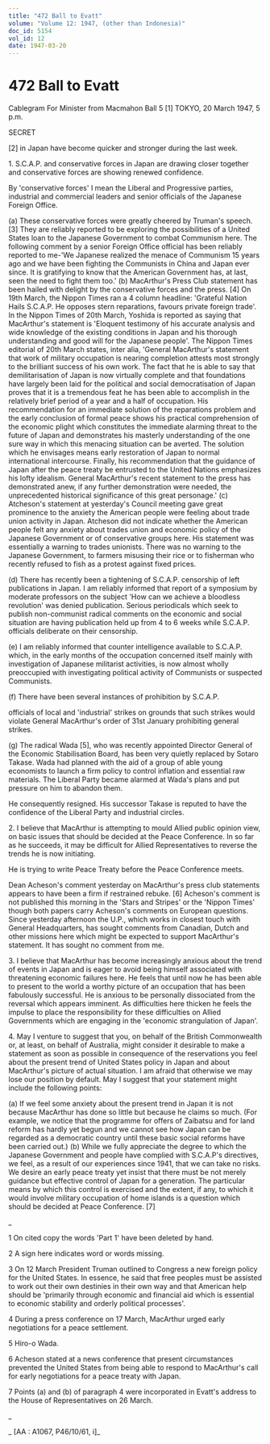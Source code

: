 ```yaml
---
title: "472 Ball to Evatt"
volume: "Volume 12: 1947, (other than Indonesia)"
doc_id: 5154
vol_id: 12
date: 1947-03-20
---
```


# 472 Ball to Evatt

Cablegram For Minister from Macmahon Ball 5 [1] TOKYO, 20 March 1947, 5 p.m.

SECRET

[2] in Japan have become quicker and stronger during the last week.

1\. S.C.A.P. and conservative forces in Japan are drawing closer together and conservative forces are showing renewed confidence.

By 'conservative forces' I mean the Liberal and Progressive parties, industrial and commercial leaders and senior officials of the Japanese Foreign Office.

(a) These conservative forces were greatly cheered by Truman's speech. [3] They are reliably reported to be exploring the possibilities of a United States loan to the Japanese Government to combat Communism here. The following comment by a senior Foreign Office official has been reliably reported to me-'We Japanese realized the menace of Communism 15 years ago and we have been fighting the Communists in China and Japan ever since. It is gratifying to know that the American Government has, at last, seen the need to fight them too.' (b) MacArthur's Press Club statement has been hailed with delight by the conservative forces and the press. [4] On 19th March, the Nippon Times ran a 4 column headline: 'Grateful Nation Hails S.C.A.P. He opposes stern reparations, favours private foreign trade'. In the Nippon Times of 20th March, Yoshida is reported as saying that MacArthur's statement is 'Eloquent testimony of his accurate analysis and wide knowledge of the existing conditions in Japan and his thorough understanding and good will for the Japanese people'. The Nippon Times editorial of 20th March states, inter alia, 'General MacArthur's statement that work of military occupation is nearing completion attests most strongly to the brilliant success of his own work. The fact that he is able to say that demilitarisation of Japan is now virtually complete and that foundations have largely been laid for the political and social democratisation of Japan proves that it is a tremendous feat he has been able to accomplish in the relatively brief period of a year and a half of occupation. His recommendation for an immediate solution of the reparations problem and the early conclusion of formal peace shows his practical comprehension of the economic plight which constitutes the immediate alarming threat to the future of Japan and demonstrates his masterly understanding of the one sure way in which this menacing situation can be averted. The solution which he envisages means early restoration of Japan to normal international intercourse. Finally, his recommendation that the guidance of Japan after the peace treaty be entrusted to the United Nations emphasizes his lofty idealism. General MacArthur's recent statement to the press has demonstrated anew, if any further demonstration were needed, the unprecedented historical significance of this great personage.' (c) Atcheson's statement at yesterday's Council meeting gave great prominence to the anxiety the American people were feeling about trade union activity in Japan. Atcheson did not indicate whether the American people felt any anxiety about trades union and economic policy of the Japanese Government or of conservative groups here. His statement was essentially a warning to trades unionists. There was no warning to the Japanese Government, to farmers misusing their rice or to fisherman who recently refused to fish as a protest against fixed prices.

(d) There has recently been a tightening of S.C.A.P. censorship of left publications in Japan. I am reliably informed that report of a symposium by moderate professors on the subject 'How can we achieve a bloodless revolution' was denied publication. Serious periodicals which seek to publish non-communist radical comments on the economic and social situation are having publication held up from 4 to 6 weeks while S.C.A.P. officials deliberate on their censorship.

(e) I am reliably informed that counter intelligence available to S.C.A.P. which, in the early months of the occupation concerned itself mainly with investigation of Japanese militarist activities, is now almost wholly preoccupied with investigating political activity of Communists or suspected Communists.

(f) There have been several instances of prohibition by S.C.A.P.

officials of local and 'industrial' strikes on grounds that such strikes would violate General MacArthur's order of 31st January prohibiting general strikes.

(g) The radical Wada [5], who was recently appointed Director General of the Economic Stabilisation Board, has been very quietly replaced by Sotaro Takase. Wada had planned with the aid of a group of able young economists to launch a firm policy to control inflation and essential raw materials. The Liberal Party became alarmed at Wada's plans and put pressure on him to abandon them.

He consequently resigned. His successor Takase is reputed to have the confidence of the Liberal Party and industrial circles.

2\. I believe that MacArthur is attempting to mould Allied public opinion view, on basic issues that should be decided at the Peace Conference. In so far as he succeeds, it may be difficult for Allied Representatives to reverse the trends he is now initiating.

He is trying to write Peace Treaty before the Peace Conference meets.

Dean Acheson's comment yesterday on MacArthur's press club statements appears to have been a firm if restrained rebuke. [6] Acheson's comment is not published this morning in the 'Stars and Stripes' or the 'Nippon Times' though both papers carry Acheson's comments on European questions. Since yesterday afternoon the U.P., which works in closest touch with General Headquarters, has sought comments from Canadian, Dutch and other missions here which might be expected to support MacArthur's statement. It has sought no comment from me.

3\. I believe that MacArthur has become increasingly anxious about the trend of events in Japan and is eager to avoid being himself associated with threatening economic failures here. He feels that until now he has been able to present to the world a worthy picture of an occupation that has been fabulously successful. He is anxious to be personally dissociated from the reversal which appears imminent. As difficulties here thicken he feels the impulse to place the responsibility for these difficulties on Allied Governments which are engaging in the 'economic strangulation of Japan'.

4\. May I venture to suggest that you, on behalf of the British Commonwealth or, at least, on behalf of Australia, might consider it desirable to make a statement as soon as possible in consequence of the reservations you feel about the present trend of United States policy in Japan and about MacArthur's picture of actual situation. I am afraid that otherwise we may lose our position by default. May I suggest that your statement might include the following points:

(a) If we feel some anxiety about the present trend in Japan it is not because MacArthur has done so little but because he claims so much. (For example, we notice that the programme for offers of Zaibatsu and for land reform has hardly yet begun and we cannot see how Japan can be regarded as a democratic country until these basic social reforms have been carried out.) (b) While we fully appreciate the degree to which the Japanese Government and people have complied with S.C.A.P's directives, we feel, as a result of our experiences since 1941, that we can take no risks. We desire an early peace treaty yet insist that there must be not merely guidance but effective control of Japan for a generation. The particular means by which this control is exercised and the extent, if any, to which it would involve military occupation of home islands is a question which should be decided at Peace Conference. [7]

_

1 On cited copy the words 'Part 1' have been deleted by hand.

2 A sign here indicates word or words missing.

3 On 12 March President Truman outlined to Congress a new foreign policy for the United States. In essence, he said that free peoples must be assisted to work out their own destinies in their own way and that American help should be 'primarily through economic and financial aid which is essential to economic stability and orderly political processes'.

4 During a press conference on 17 March, MacArthur urged early negotiations for a peace settlement.

5 Hiro-o Wada.

6 Acheson stated at a news conference that present circumstances prevented the United States from being able to respond to MacArthur's call for early negotiations for a peace treaty with Japan.

7 Points (a) and (b) of paragraph 4 were incorporated in Evatt's address to the House of Representatives on 26 March.

_

_ [AA : A1067, P46/10/61, i]_
